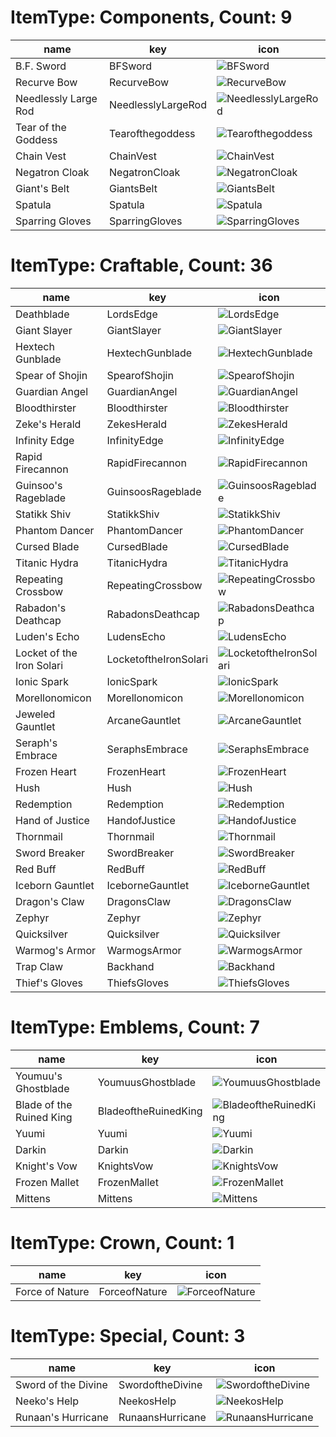 # ItemType: Components, Count: 9
| name                 | key                | icon                                                                              |
| -                    | -                  | -                                                                                 |
| B.F. Sword           | BFSword            | ![BFSword](../../tftitems/icon/set1/Components/BFSword.png)                       |
| Recurve Bow          | RecurveBow         | ![RecurveBow](../../tftitems/icon/set1/Components/RecurveBow.png)                 |
| Needlessly Large Rod | NeedlesslyLargeRod | ![NeedlesslyLargeRod](../../tftitems/icon/set1/Components/NeedlesslyLargeRod.png) |
| Tear of the Goddess  | Tearofthegoddess   | ![Tearofthegoddess](../../tftitems/icon/set1/Components/Tearofthegoddess.png)     |
| Chain Vest           | ChainVest          | ![ChainVest](../../tftitems/icon/set1/Components/ChainVest.png)                   |
| Negatron Cloak       | NegatronCloak      | ![NegatronCloak](../../tftitems/icon/set1/Components/NegatronCloak.png)           |
| Giant's Belt         | GiantsBelt         | ![GiantsBelt](../../tftitems/icon/set1/Components/GiantsBelt.png)                 |
| Spatula              | Spatula            | ![Spatula](../../tftitems/icon/set1/Components/Spatula.png)                       |
| Sparring Gloves      | SparringGloves     | ![SparringGloves](../../tftitems/icon/set1/Components/SparringGloves.png)         |
# ItemType: Craftable, Count: 36
| name                      | key                   | icon                                                                                   |
| -                         | -                     | -                                                                                      |
| Deathblade                | LordsEdge             | ![LordsEdge](../../tftitems/icon/set1/Craftable/LordsEdge.png)                         |
| Giant Slayer              | GiantSlayer           | ![GiantSlayer](../../tftitems/icon/set1/Craftable/GiantSlayer.png)                     |
| Hextech Gunblade          | HextechGunblade       | ![HextechGunblade](../../tftitems/icon/set1/Craftable/HextechGunblade.png)             |
| Spear of Shojin           | SpearofShojin         | ![SpearofShojin](../../tftitems/icon/set1/Craftable/SpearofShojin.png)                 |
| Guardian Angel            | GuardianAngel         | ![GuardianAngel](../../tftitems/icon/set1/Craftable/GuardianAngel.png)                 |
| Bloodthirster             | Bloodthirster         | ![Bloodthirster](../../tftitems/icon/set1/Craftable/Bloodthirster.png)                 |
| Zeke's Herald             | ZekesHerald           | ![ZekesHerald](../../tftitems/icon/set1/Craftable/ZekesHerald.png)                     |
| Infinity Edge             | InfinityEdge          | ![InfinityEdge](../../tftitems/icon/set1/Craftable/InfinityEdge.png)                   |
| Rapid Firecannon          | RapidFirecannon       | ![RapidFirecannon](../../tftitems/icon/set1/Craftable/RapidFirecannon.png)             |
| Guinsoo's Rageblade       | GuinsoosRageblade     | ![GuinsoosRageblade](../../tftitems/icon/set1/Craftable/GuinsoosRageblade.png)         |
| Statikk Shiv              | StatikkShiv           | ![StatikkShiv](../../tftitems/icon/set1/Craftable/StatikkShiv.png)                     |
| Phantom Dancer            | PhantomDancer         | ![PhantomDancer](../../tftitems/icon/set1/Craftable/PhantomDancer.png)                 |
| Cursed Blade              | CursedBlade           | ![CursedBlade](../../tftitems/icon/set1/Craftable/CursedBlade.png)                     |
| Titanic Hydra             | TitanicHydra          | ![TitanicHydra](../../tftitems/icon/set1/Craftable/TitanicHydra.png)                   |
| Repeating Crossbow        | RepeatingCrossbow     | ![RepeatingCrossbow](../../tftitems/icon/set1/Craftable/RepeatingCrossbow.png)         |
| Rabadon's Deathcap        | RabadonsDeathcap      | ![RabadonsDeathcap](../../tftitems/icon/set1/Craftable/RabadonsDeathcap.png)           |
| Luden's Echo              | LudensEcho            | ![LudensEcho](../../tftitems/icon/set1/Craftable/LudensEcho.png)                       |
| Locket of the Iron Solari | LocketoftheIronSolari | ![LocketoftheIronSolari](../../tftitems/icon/set1/Craftable/LocketoftheIronSolari.png) |
| Ionic Spark               | IonicSpark            | ![IonicSpark](../../tftitems/icon/set1/Craftable/IonicSpark.png)                       |
| Morellonomicon            | Morellonomicon        | ![Morellonomicon](../../tftitems/icon/set1/Craftable/Morellonomicon.png)               |
| Jeweled Gauntlet          | ArcaneGauntlet        | ![ArcaneGauntlet](../../tftitems/icon/set1/Craftable/ArcaneGauntlet.png)               |
| Seraph's Embrace          | SeraphsEmbrace        | ![SeraphsEmbrace](../../tftitems/icon/set1/Craftable/SeraphsEmbrace.png)               |
| Frozen Heart              | FrozenHeart           | ![FrozenHeart](../../tftitems/icon/set1/Craftable/FrozenHeart.png)                     |
| Hush                      | Hush                  | ![Hush](../../tftitems/icon/set1/Craftable/Hush.png)                                   |
| Redemption                | Redemption            | ![Redemption](../../tftitems/icon/set1/Craftable/Redemption.png)                       |
| Hand of Justice           | HandofJustice         | ![HandofJustice](../../tftitems/icon/set1/Craftable/HandofJustice.png)                 |
| Thornmail                 | Thornmail             | ![Thornmail](../../tftitems/icon/set1/Craftable/Thornmail.png)                         |
| Sword Breaker             | SwordBreaker          | ![SwordBreaker](../../tftitems/icon/set1/Craftable/SwordBreaker.png)                   |
| Red Buff                  | RedBuff               | ![RedBuff](../../tftitems/icon/set1/Craftable/RedBuff.png)                             |
| Iceborn Gauntlet          | IceborneGauntlet      | ![IceborneGauntlet](../../tftitems/icon/set1/Craftable/IceborneGauntlet.png)           |
| Dragon's Claw             | DragonsClaw           | ![DragonsClaw](../../tftitems/icon/set1/Craftable/DragonsClaw.png)                     |
| Zephyr                    | Zephyr                | ![Zephyr](../../tftitems/icon/set1/Craftable/Zephyr.png)                               |
| Quicksilver               | Quicksilver           | ![Quicksilver](../../tftitems/icon/set1/Craftable/Quicksilver.png)                     |
| Warmog's Armor            | WarmogsArmor          | ![WarmogsArmor](../../tftitems/icon/set1/Craftable/WarmogsArmor.png)                   |
| Trap Claw                 | Backhand              | ![Backhand](../../tftitems/icon/set1/Craftable/Backhand.png)                           |
| Thief's Gloves            | ThiefsGloves          | ![ThiefsGloves](../../tftitems/icon/set1/Craftable/ThiefsGloves.png)                   |
# ItemType: Emblems, Count: 7
| name                     | key                  | icon                                                                               |
| -                        | -                    | -                                                                                  |
| Youmuu's Ghostblade      | YoumuusGhostblade    | ![YoumuusGhostblade](../../tftitems/icon/set1/Emblems/YoumuusGhostblade.png)       |
| Blade of the Ruined King | BladeoftheRuinedKing | ![BladeoftheRuinedKing](../../tftitems/icon/set1/Emblems/BladeoftheRuinedKing.png) |
| Yuumi                    | Yuumi                | ![Yuumi](../../tftitems/icon/set1/Emblems/Yuumi.png)                               |
| Darkin                   | Darkin               | ![Darkin](../../tftitems/icon/set1/Emblems/Darkin.png)                             |
| Knight's Vow             | KnightsVow           | ![KnightsVow](../../tftitems/icon/set1/Emblems/KnightsVow.png)                     |
| Frozen Mallet            | FrozenMallet         | ![FrozenMallet](../../tftitems/icon/set1/Emblems/FrozenMallet.png)                 |
| Mittens                  | Mittens              | ![Mittens](../../tftitems/icon/set1/Emblems/Mittens.png)                           |
# ItemType: Crown, Count: 1
| name            | key           | icon                                                               |
| -               | -             | -                                                                  |
| Force of Nature | ForceofNature | ![ForceofNature](../../tftitems/icon/set1/Crown/ForceofNature.png) |
# ItemType: Special, Count: 3
| name                | key              | icon                                                               |
| -                   | -                | -                                                                  |
| Sword of the Divine | SwordoftheDivine | ![SwordoftheDivine](../../tftitems/icon/set1/SwordoftheDivine.png) |
| Neeko's Help        | NeekosHelp       | ![NeekosHelp](../../tftitems/icon/set1/NeekosHelp.png)             |
| Runaan's Hurricane  | RunaansHurricane | ![RunaansHurricane](../../tftitems/icon/set1/RunaansHurricane.png) |
